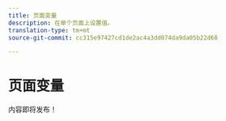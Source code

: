 ```yaml
---
title: 页面变量
description: 在单个页面上设置值。
translation-type: tm+mt
source-git-commit: cc315e97427cd1de2ac4a3dd074da9da05b22d68

---
```



# 页面变量

内容即将发布！